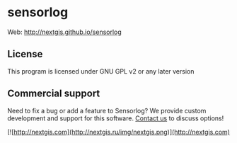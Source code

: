 # sensorlog

Web: http://nextgis.github.io/sensorlog


License
-------------
This program is licensed under GNU GPL v2 or any later version


Commercial support
----------
Need to fix a bug or add a feature to Sensorlog? We provide custom development and support for this software. [Contact us](http://nextgis.ru/en/contact/) to discuss options!

[![http://nextgis.com](http://nextgis.ru/img/nextgis.png)](http://nextgis.com)

